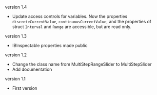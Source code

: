 version 1.4

* Update access controls for variables. Now the properties `discreteCurrentValue`, `continuousCurrentValue`, and the properties of struct `Interval` and `Range` are accessible, but are read only.

version 1.3

* IBInspectable properties made public

version 1.2

* Change the class name from MultiStepRangeSlider to MultiStepSlider
* Add documentation

version 1.1

* First version